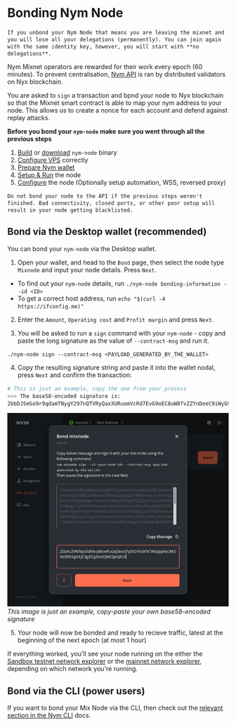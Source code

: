 # Bonding Nym Node

```admonish caution
If you unbond your Nym Node that means you are leaving the mixnet and you will lose all your delegations (permanently). You can join again with the same identity key, however, you will start with **no delegations**.
```

Nym Mixnet operators are rewarded for their work every epoch (60 minutes). To prevent centralisation, [Nym API](nym-api.md) is ran by distributed validators on Nyx blockchain.

You are asked to `sign` a transaction and bpnd your node to Nyx blockchain so that the Mixnet smart contract is able to map your nym address to your node. This allows us to create a nonce for each account and defend against replay attacks.

**Before you bond your `nym-node` make sure you went through all the previous steps**

1. [Build](../binaries/building-nym.md) or [download](../binaries/pre-built-binaries.md) `nym-node` binary
2. [Configure VPS](vps-setup.md) correctly
3. [Prepare Nym wallet](wallet-preparation.md)
4. [Setup & Run](setup.md) the node
5. [Configure](configuration.md) the node (Optionally setup automation, WSS, reversed proxy)

```admonish warning
Do not bond your node to the API if the previous steps weren't finished. Bad connectivity, closed ports, or other poor setup will result in your node getting blacklisted.
```

## Bond via the Desktop wallet (recommended)

You can bond your `nym-node` via the Desktop wallet.

1. Open your wallet, and head to the `Bond` page, then select the node type `Mixnode` and input your node details. Press `Next`.
  - To find out your `nym-node` details, run `./nym-node bonding-information --id <ID>`
  - To get a correct host address, run `echo "$(curl -4 https://ifconfig.me)"`


2. Enter the `Amount`, `Operating cost` and `Profit margin` and press `Next`.

3. You will be asked to run a `sign` command with your `nym-node` - copy and paste the long signature as the value of `--contract-msg` and run it.

```
./nym-node sign --contract-msg <PAYLOAD_GENERATED_BY_THE_WALLET>
```

4. Copy the resulting signature string and paste it into the wallet nodal, press `Next` and confirm the transaction:

```sh
# This is just an example, copy the one from your process
>>> The base58-encoded signature is:
2bbDJSmSo9r9qdamTNygY297nQTVRyQaxXURuomVcRd7EvG9oEC8uW8fvZZYnDeeC9iWyG9mAbX2K8rWEAxZBro1
```

![Paste Signature](../images/wallet-screenshots/wallet-sign.png)
*This image is just an example, copy-paste your own base58-encoded signature*

5. Your node will now be bonded and ready to recieve traffic, latest at the beginning of the next epoch (at most 1 hour)


If everything worked, you'll see your node running on the either the [Sandbox testnet network explorer](https://sandbox-explorer.nymtech.net) or the [mainnet network explorer](https://explorer.nymtech.net), depending on which network you're running.


## Bond via the CLI (power users)

If you want to bond your Mix Node via the CLI, then check out the [relevant section in the Nym CLI](https://nymtech.net/docs/tools/nym-cli.html#bond-a-mix-node) docs.
